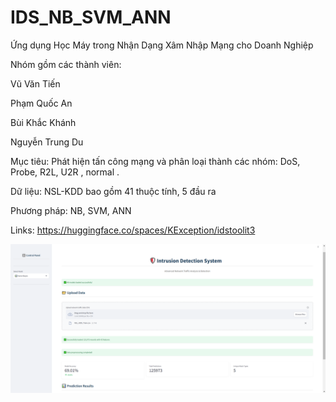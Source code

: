 # IDS_NB_SVM_ANN
Ứng dụng Học Máy trong Nhận Dạng Xâm Nhập Mạng cho Doanh Nghiệp

Nhóm gồm các thành viên:

  Vũ Văn Tiến
  
  Phạm Quốc An
  
  Bùi Khắc Khánh
  
  Nguyễn Trung Du

Mục tiêu: Phát hiện tấn công mạng và phân loại thành các nhóm: DoS, Probe, R2L, U2R , normal .

Dữ liệu: NSL-KDD bao gồm 41 thuộc tính, 5 đầu ra

Phương pháp: NB, SVM, ANN

Links: https://huggingface.co/spaces/KException/idstoolit3

![1](/Kết%20quả/Webtool_1.png)